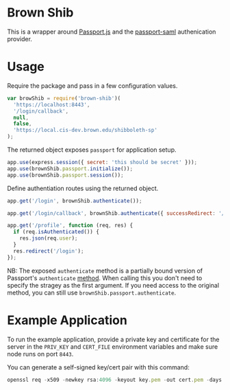 Brown Shib
==========

This is a wrapper around [Passport.js](http://passportjs.org/) and the [passport-saml](https://www.npmjs.com/package/passport-saml) authenication provider.

# Usage
Require the package and pass in a few configuration values.

```javascript
var browShib = require('brown-shib')(
  'https://localhost:8443',
  '/login/callback',
  null,
  false,
  'https://local.cis-dev.brown.edu/shibboleth-sp'
);
```

The returned object exposes `passport` for application setup.

```javascript
app.use(express.session({ secret: 'this should be secret' }));
app.use(brownShib.passport.initialize());
app.use(brownShib.passport.session());
```

Define authentiation routes using the returned object. 

```javascript
app.get('/login', brownShib.authenticate());

app.get('/login/callback', brownShib.authenticate({ successRedirect: '/', failureRedirect: '/error' });

app.get('/profile', function (req, res) {
  if (req.isAuthenticated()) {
    res.json(req.user);
  }
  res.redirect('/login');
});
```

NB: The exposed `authenticate` method is a partially bound version of Passport's `authenticate` [method](http://passportjs.org/docs/authenticate). When calling this you don't need to specify the stragey as the first argument. If you need access to the original method, you can still use `brownShib.passport.authenticate`.

# Example Application
To run the example application, provide a private key and certificate for the server in the `PRIV_KEY` and `CERT_FILE` environment variables and make sure node runs on port `8443`.

You can generate a self-signed key/cert pair with this command:

```javascript
openssl req -x509 -newkey rsa:4096 -keyout key.pem -out cert.pem -days 365
```

